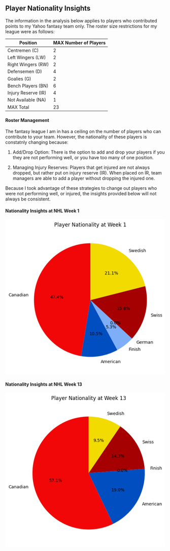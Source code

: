 ## Player Nationality Insights
The information in the analysis below applies to players who contributed points to my Yahoo fantasy team only. The roster size restrictions for my league were as follows:

|Position|MAX Number of Players|
|--------|---------------------|
|Centremen (C)|2|
|Left Wingers (LW)|2|
|Right Wingers (RW)|2|
|Defensemen (D)|4|
|Goalies (G)|2|
|Bench Players (BN)|6|
|Injury Reserve (IR)|4|
|Not Available (NA)|1|
|MAX Total|23|

#### Roster Management
The fantasy league I am in has a ceiling on the number of players who can contribute to your team. However, the nationality of these players is constatnly changing because:
1. Add/Drop Option: 
There is the option to add and drop your players if you they are not performing well, or you have too many of one position. 

2. Managing Injury Reserves:
Players that get injured are not always dropped, but rather put on injury reserve (IR). When placed on IR, team managers are able to add a player without dropping the injured one. 

Because I took advantage of these strategies to change out players who were not performing well, or injured, the insights provided below will not always be consistent.

#### Nationality Insights at NHL Week 1

![Week1](https://github.com/carsonbennett1/Hockey-Player-Analysis-Project/blob/main/img/nationality_week1.png)

#### Nationality Insights at NHL Week 13

![Week13](https://github.com/carsonbennett1/Hockey-Player-Analysis-Project/blob/main/img/nationality_week13.png)